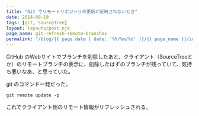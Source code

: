 ```yaml
---
title: "Git でリモートリポジトリの更新が反映されないとき"
date: 2014-08-19
tags: [git, SourceTree]
layout: layouts/post.njk
page_name: git-refresh-remote-branches
permalink: "/blog/{{ page.date | date: '%Y/%m/%d' }}/{{ page_name }}/index.html"
---
```

GitHub のWebサイトでブランチを削除したあと、クライアント（SourceTreeとか）のリモートブランチの表示に、削除したはずのブランチが残っていて、気持ち悪いなあ、と思っていた。
<!--more-->

git のコマンド一発だった。

```
git remote update -p
```

これでクライアント側のリモート情報がリフレッシュされる。